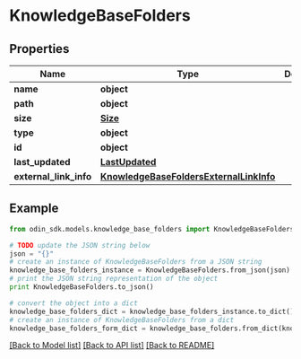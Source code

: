 # KnowledgeBaseFolders


## Properties

Name | Type | Description | Notes
------------ | ------------- | ------------- | -------------
**name** | **object** |  | 
**path** | **object** |  | 
**size** | [**Size**](Size.md) |  | 
**type** | **object** |  | 
**id** | **object** |  | 
**last_updated** | [**LastUpdated**](LastUpdated.md) |  | 
**external_link_info** | [**KnowledgeBaseFoldersExternalLinkInfo**](KnowledgeBaseFoldersExternalLinkInfo.md) |  | [optional] 

## Example

```python
from odin_sdk.models.knowledge_base_folders import KnowledgeBaseFolders

# TODO update the JSON string below
json = "{}"
# create an instance of KnowledgeBaseFolders from a JSON string
knowledge_base_folders_instance = KnowledgeBaseFolders.from_json(json)
# print the JSON string representation of the object
print KnowledgeBaseFolders.to_json()

# convert the object into a dict
knowledge_base_folders_dict = knowledge_base_folders_instance.to_dict()
# create an instance of KnowledgeBaseFolders from a dict
knowledge_base_folders_form_dict = knowledge_base_folders.from_dict(knowledge_base_folders_dict)
```
[[Back to Model list]](../README.md#documentation-for-models) [[Back to API list]](../README.md#documentation-for-api-endpoints) [[Back to README]](../README.md)


